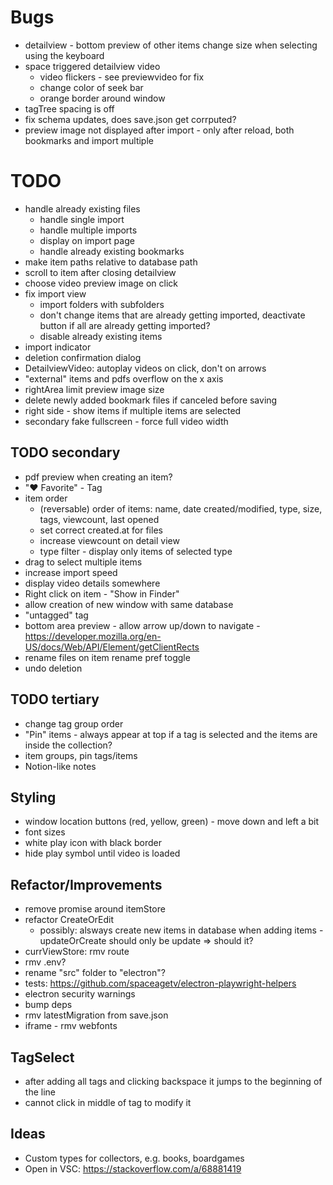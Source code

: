 # Bugs
* detailview - bottom preview of other items change size when selecting using the keyboard
* space triggered detailview video 
  - video flickers - see previewvideo for fix
  - change color of seek bar
  - orange border around window
* tagTree spacing is off
* fix schema updates, does save.json get corrputed?
* preview image not displayed after import - only after reload, both bookmarks and import multiple



# TODO
* handle already existing files
    - handle single import
    - handle multiple imports
    - display on import page
    - handle already existing bookmarks
* make item paths relative to database path
* scroll to item after closing detailview
* choose video preview image on click
* fix import view
  - import folders with subfolders
  - don't change items that are already getting imported, deactivate button if all are already getting imported?
  - disable already existing items
* import indicator
* deletion confirmation dialog
* DetailviewVideo: autoplay videos on click, don't on arrows 
* "external" items and pdfs overflow on the x axis
* rightArea limit preview image size
* delete newly added bookmark files if canceled before saving
* right side - show items if multiple items are selected
* secondary fake fullscreen - force full video width


## TODO secondary
* pdf preview when creating an item?
* "❤️ Favorite" - Tag
* item order
    - (reversable) order of items: name, date created/modified, type, size, tags, viewcount, last opened
    - set correct created.at for files
    - increase viewcount on detail view
    - type filter - display only items of selected type
* drag to select multiple items
* increase import speed  
* display video details somewhere  
* Right click on item - "Show in Finder"
* allow creation of new window with same database
* "untagged" tag
* bottom area preview - allow arrow up/down to navigate - https://developer.mozilla.org/en-US/docs/Web/API/Element/getClientRects
* rename files on item rename pref toggle
* undo deletion


## TODO tertiary
* change tag group order
* "Pin" items - always appear at top if a tag is selected and the items are inside the collection?
* item groups, pin tags/items
* Notion-like notes


## Styling
* window location buttons (red, yellow, green) - move down and left a bit
* font sizes
* white play icon with black border
* hide play symbol until video is loaded

## Refactor/Improvements
* remove promise around itemStore
* refactor CreateOrEdit
  - possibly: alsways create new items in database when adding items - updateOrCreate should only be update => should it?
* currViewStore: rmv route
* rmv .env?
* rename "src" folder to "electron"?
* tests: https://github.com/spaceagetv/electron-playwright-helpers
* electron security warnings
* bump deps
* rmv latestMigration from save.json
* iframe - rmv webfonts

## TagSelect
* after adding all tags and clicking backspace it jumps to the beginning of the line
* cannot click in middle of tag to modify it

## Ideas
* Custom types for collectors, e.g. books, boardgames
* Open in VSC: https://stackoverflow.com/a/68881419

